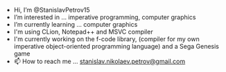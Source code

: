 - Hi, I’m @StanislavPetrov15
- I’m interested in ... imperative programming, computer graphics 
- I’m currently learning ... computer graphics 
- I'm using CLion, Notepad++ and MSVC compiler 
- I'm currently working on the f-code library, (compiler for my own imperative object-oriented programming language) and a Sega Genesis game
- 📫 How to reach me ... stanislav.nikolaev.petrov@gmail.com

<!---
StanislavPetrov15/StanislavPetrov15 is a ✨ special ✨ repository because its `README.md` (this file) appears on your GitHub profile.
You can click the Preview link to take a look at your changes.
--->
